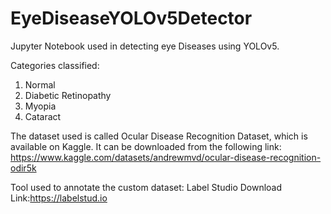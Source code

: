# EyeDiseaseYOLOv5Detector
Jupyter Notebook used in detecting eye Diseases using YOLOv5.

Categories classified:
1) Normal
2) Diabetic Retinopathy
3) Myopia
4) Cataract

The dataset used is called Ocular Disease Recognition Dataset, which is available on Kaggle. It can be downloaded from the following link:
https://www.kaggle.com/datasets/andrewmvd/ocular-disease-recognition-odir5k

Tool used to annotate the custom dataset: Label Studio
Download Link:https://labelstud.io
